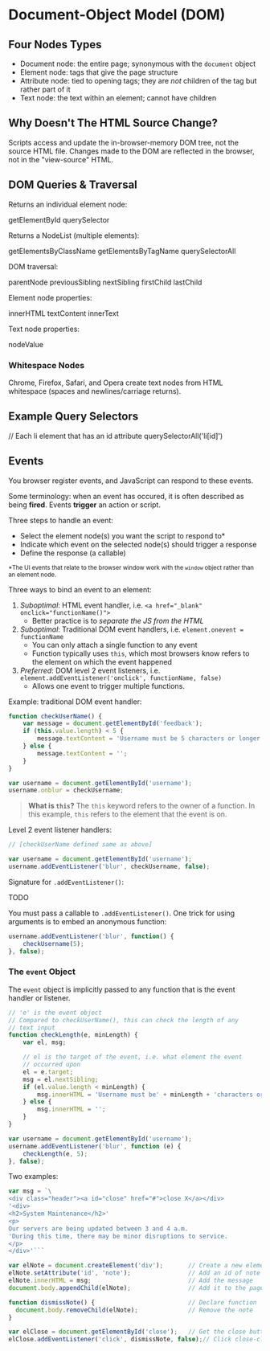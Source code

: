 # Document-Object Model (DOM)

## Four Nodes Types

- Document node: the entire page; synonymous with the `document` object
- Element node: tags that give the page structure
- Attribute node: tied to opening tags; they are _not_ children of the tag but rather part of it
- Text node: the text within an element; cannot have children

## Why Doesn't The HTML Source Change?

Scripts access and update the in-browser-memory DOM tree, not the source HTML file.  Changes made to the DOM are reflected in the browser, not in the "view-source" HTML.

## DOM Queries & Traversal

Returns an individual element node:

getElementById
querySelector

Returns a NodeList (multiple elements):

getElementsByClassName
getElementsByTagName
querySelectorAll

DOM traversal:

parentNode
previousSibling
nextSibling
firstChild
lastChild

Element node properties:

innerHTML
textContent
innerText

Text node properties:

nodeValue

### Whitespace Nodes

Chrome, Firefox, Safari, and Opera create text nodes from HTML whitespace (spaces and newlines/carriage returns).

## Example Query Selectors

// Each li element that has an id attribute
querySelectorAll('li[id]')

## Events

You browser register events, and JavaScript can respond to these events.

Some terminology: when an event has occured, it is often described as being **fired**.  Events **trigger** an action or script.

Three steps to handle an event:

- Select the element node(s) you want the script to respond to\*
- Indicate which event on the selected node(s) should trigger a response
- Define the response (a callable)

<sup>\*The UI events that relate to the browser window work with the `window` object rather than an element node.</sup>

Three ways to bind an event to an element:

1. _Suboptimal_: HTML event handler, i.e. `<a href="_blank" onclick="functionName()">`
	- Better practice is to _separate the JS from the HTML_
2. _Suboptimal_: Traditional DOM event handlers, i.e. `element.onevent = functionName`
	- You can only attach a single function to any event
	- Function typically uses `this`, which most browsers know refers to the element on which the event happened
3. _Preferred_: DOM level 2 event listeners, i.e. `element.addEventListener('onclick', functionName, false)`
	- Allows one event to trigger multiple functions.

Example: traditional DOM event handler:

```javascript
function checkUserName() {
	var message = document.getElementById('feedback');
	if (this.value.length) < 5 {
		message.textContent = 'Username must be 5 characters or longer';
	} else {
		message.textContent = '';
	}
}

var username = document.getElementById('username');
username.onblur = checkUsername;
```

> **What is `this`?**  The `this` keyword refers to the owner of a function.  In this example, `this` refers to the element that the event is on.

Level 2 event listener handlers:

```javascript
// [checkUserName defined same as above]

var username = document.getElementById('username');
username.addEventListener('blur', checkUsername, false);
```

Signature for `.addEventListener()`:

TODO

You must pass a callable to `.addEventListener()`.  One trick for using arguments is to embed an anonymous function:

```javascript
username.addEventListener('blur', function() {
	checkUsername(5);
}, false);
```

### The `event` Object

The `event` object is implicitly passed to any function that is the event handler or listener.

```javascript
// 'e' is the event object
// Compared to checkUserName(), this can check the length of any
// text input
function checkLength(e, minLength) {
	var el, msg;

	// el is the target of the event, i.e. what element the event
	// occurred upon
	el = e.target;
	msg = el.nextSibling;
	if (el.value.length < minLength) {
		msg.innerHTML = 'Username must be' + minLength + 'characters or more';
	} else {
		msg.innerHTML = '';
	}
}

var username = document.getElementById('username');
username.addEventListener('blur', function (e) {
	checkLength(e, 5);
}, false);
```

Two examples:

```javascript
var msg = `\
<div class="header"><a id="close" href="#">close X</a></div>
'<div>
<h2>System Maintenance</h2>'
<p>
Our servers are being updated between 3 and 4 a.m.
'During this time, there may be minor disruptions to service.
</p>
</div>'```

var elNote = document.createElement('div');       // Create a new element
elNote.setAttribute('id', 'note');                // Add an id of note
elNote.innerHTML = msg;                           // Add the message
document.body.appendChild(elNote);                // Add it to the page

function dismissNote() {                          // Declare function
  document.body.removeChild(elNote);              // Remove the note
}

var elClose = document.getElementById('close');   // Get the close button
elClose.addEventListener('click', dismissNote, false);// Click close-clear note
```
